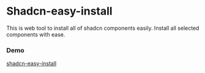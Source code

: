 # Shadcn-easy-install

This is web tool to install all of shadcn components easily. Install all selected components with ease.

### Demo

[shadcn-easy-install](shadcn-easy-install.vercel.app)
